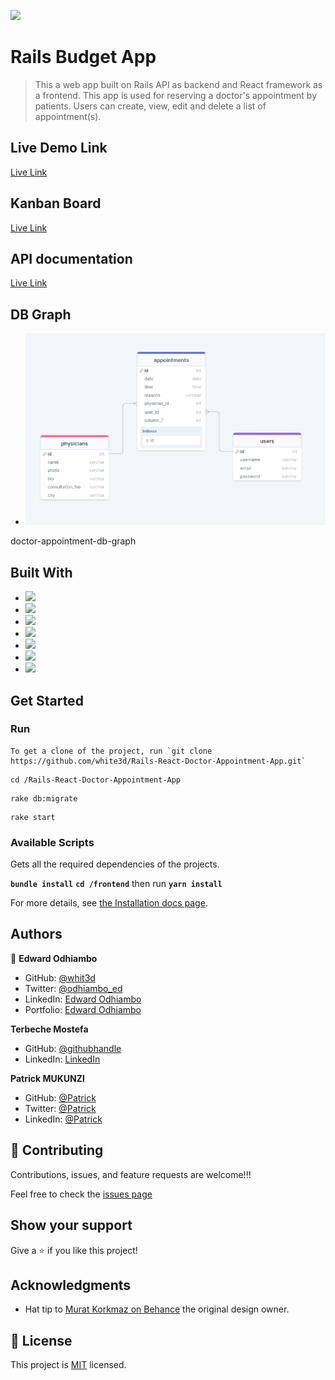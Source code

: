 ![](https://img.shields.io/badge/Microverse-blueviolet)

# Rails Budget App

> This a web app built on Rails API as backend and React framework as a frontend. This app is used for reserving a doctor's appointment by patients. Users can create, view, edit and delete a list of appointment(s).

## Live Demo Link

[Live Link](https://shielded-wave-72984.herokuapp.com/)


## Kanban Board

[Live Link](https://github.com/users/white3d/projects/2/views/1)


## API documentation

[Live Link](https://medium.com/@pazzomuk/doctors-appointments-api-documentation-2412e3e9eb3f)


## DB Graph
- ![](./doctor-appointment-db-graph.png)

doctor-appointment-db-graph

## Built With

- ![](https://img.shields.io/badge/Github-blueviolet)
- ![](https://img.shields.io/badge/Ruby-red)
- ![](https://img.shields.io/badge/Ruby*on*Rails-red)
- ![](https://img.shields.io/badge/PostgreSql-blue)
- ![](https://img.shields.io/badge/Webpack-blue)
- ![](https://img.shields.io/badge/React-blue)
- ![](https://img.shields.io/badge/Redux-violet)

## Get Started

### Run

```
To get a clone of the project, run `git clone https://github.com/white3d/Rails-React-Doctor-Appointment-App.git`
```

```
cd /Rails-React-Doctor-Appointment-App
```

```
rake db:migrate 
```

```
rake start
```


### Available Scripts

Gets all the required dependencies of the projects.

**`bundle install`**
**`cd /frontend`** then run 
**`yarn install`**

For more details, see [the Installation docs page](https://www.ruby-lang.org/en/).

## Authors

👤 **Edward Odhiambo**

- GitHub: [@whit3d](https://github.com/white3d)
- Twitter: [@odhiambo_ed](https://twitter.com/odhiambo_ed)
- LinkedIn: [Edward Odhiambo](https://www.linkedin.com/in/edward-odhiambo-6a462a21b/)
- Portfolio: [Edward Odhiambo](https://edwardodhiambo.com/)

**Terbeche Mostefa**

- GitHub: [@githubhandle](https://github.com/Terbeche)
- LinkedIn: [LinkedIn](https://www.linkedin.com/in/mustapha-terbeche/)

**Patrick MUKUNZI**

- GitHub: [@Patrick](https://github.com/Pazzo97)
- Twitter: [@Patrick](https://twitter.com/mukunzipat)
- LinkedIn: [@Patrick](https://www.linkedin.com/in/patrick-mukunzi/)


## 🤝 Contributing

Contributions, issues, and feature requests are welcome!!!

Feel free to check the [issues page](https://github.com/white3d/Rails-React-Doctor-Appointment-App/issues)

## Show your support

Give a ⭐️ if you like this project!

## Acknowledgments

- Hat tip to [Murat Korkmaz on Behance](https://www.behance.net/gallery/26425031/Vespa-Responsive-Redesign/modules/173005577) the original design owner.

## 📝 License

This project is [MIT](./LICENSE) licensed.
